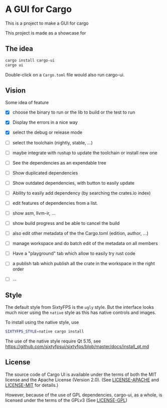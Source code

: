 # A GUI for Cargo

This is a project to make a GUI for cargo

This project is made as a showcase for

## The idea

```sh
cargo install cargo-ui
cargo ui
```

Double-click on a `Cargo.toml` file would also run cargo-ui.

## Vision

Some idea of feature

 - [x] choose the binary to run or the lib to build or the test to run
 - [x] Display the errors in a nice way
 - [x] select the debug or release mode
 - [ ] select the toolchain (nightly, stable, ...)
 - [ ] maybe integrate with rustup to update the toolchain or  install new one
 - [ ] See the dependencies as an expendable tree
 - [ ] Show duplicated dependencies
 - [ ] Show outdated dependencies, with button to easily update
 - [ ] Ability to easily add dependency (by searching the crates.io index)
 - [ ] edit features of dependencies from a list.
 - [ ] show asm, llvm-ir, ...
 - [ ] show build progress and be able to cancel the build
 - [ ] also edit other metadata of the the Cargo.toml (edition, author, ...)
 - [ ] manage workspace and do batch edit of the metadata on all members
 - [ ] Have a "playground" tab which allow to easily try rust code
 - [ ] a publish tab which publish all the crate in the workspace in the right order
 - [ ] ...


## Style

The default style from SixtyFPS is the `ugly` style. But the interface looks much
nicer using the `native` style as this has native controls and images.

To install using the native style, use

```sh
SIXTYFPS_STYLE=native cargo install
```

The use of the native style require Qt 5.15, see https://github.com/sixtyfpsui/sixtyfps/blob/master/docs/install_qt.md

## License

The source code of Cargo UI is available under the terms of both the MIT license
and the Apache License (Version 2.0).
(See [LICENSE-APACHE](LICENSE-APACHE) and [LICENSE-MIT](LICENSE-MIT) for details.)

However, because of the use of GPL dependencies, cargo-ui, as a whole, is licensed
under the terms of the GPLv3 (See [LICENSE-GPL](LICENSE-GPL))
